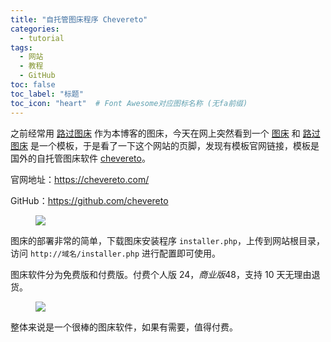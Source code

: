 ```yaml
---
title: "自托管图床程序 Chevereto"
categories:
  - tutorial
tags:
  - 网站
  - 教程
  - GitHub
toc: false
toc_label: "标题"
toc_icon: "heart"  # Font Awesome对应图标名称 (无fa前缀)	
---
```


之前经常用 [路过图床][2] 作为本博客的图床，今天在网上突然看到一个 [图床][1] 和 [路过图床][2] 是一个模板，于是看了一下这个网站的页脚，发现有模板官网链接，模板是国外的自托管图床软件 [chevereto][3]。

官网地址：<https://chevereto.com/>

GitHub：<https://github.com/chevereto>

<figure>
  <a href="https://fastly.jsdelivr.net/gh/sunete/imghost/img20200503204716.png"><img src="https://fastly.jsdelivr.net/gh/sunete/imghost/img20200503204716.png"></a>
</figure>

图床的部署非常的简单，下载图床安装程序 `installer.php`，上传到网站根目录，访问 `http://域名/installer.php` 进行配置即可使用。

图床软件分为免费版和付费版。付费个人版 24$，商业版 48$，支持 10 天无理由退货。

<figure> <a href="https://fastly.jsdelivr.net/gh/sunete/imghost/img20200505201932.png"><img src="https://fastly.jsdelivr.net/gh/sunete/imghost/img20200505201932.png"></a> </figure>

整体来说是一个很棒的图床软件，如果有需要，值得付费。


[1]: https://tc.zeruns.tech/
[2]: https://imgchr.com/
[3]: https://chevereto.com/